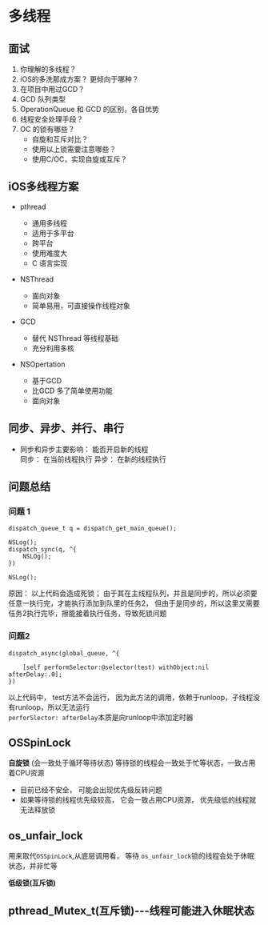 # 多线程  

## 面试  
1. 你理解的多线程？ 
2. iOS的多洗那成方案？ 更倾向于哪种？ 
3. 在项目中用过GCD？ 
4. GCD 队列类型  
5. OperationQueue 和 GCD 的区别，各自优势  
6. 线程安全处理手段？ 
7. OC 的锁有哪些？  
    * 自旋和互斥对比？ 
    * 使用以上锁需要注意哪些？ 
    * 使用C/OC，实现自旋或互斥？ 


## iOS多线程方案  
* pthread  
    * 通用多线程  
    * 适用于多平台  
    * 跨平台 
    * 使用难度大  
    * C 语言实现 
* NSThread
    * 面向对象  
    * 简单易用，可直接操作线程对象  

* GCD 
    * 替代 NSThread 等线程基础  
    * 充分利用多核  

* NSOpertation
    * 基于GCD  
    * 比GCD 多了简单使用功能  
    * 面向对象  


## 同步、异步、并行、串行  
* 同步和异步主要影响： 能否开启新的线程  
    同步： 在当前线程执行 
    异步： 在新的线程执行  


## 问题总结 
### 问题 1  
```
dispatch_queue_t q = dispatch_get_main_queue(); 

NSLog();
dispatch_sync(q, ^{
    NSLOg();
})

NSLog();

```

原因： 以上代码会造成死锁； 由于其在主线程队列，并且是同步的，所以必须要任意一执行完，才能执行添加到队里的任务2， 但由于是同步的，所以这里又需要任务2执行完毕，擦能接着执行任务，导致死锁问题  


### 问题2 
```
dispatch_async(global_queue, ^{

    [self performSelector:@selector(test) withObject:nil afterDelay:.0];
})

```
以上代码中， test方法不会运行， 因为此方法的调用，依赖于runloop，子线程没有runloop，所以无法运行   
`perforSlector: afterDelay`本质是向runloop中添加定时器 


## OSSpinLock   
__自旋锁__ (会一致处于循环等待状态) 
等待锁的线程会一致处于忙等状态，一致占用着CPU资源  

* 目前已经不安全， 可能会出现优先级反转问题   
* 如果等待锁的线程优先级较高， 它会一致占用CPU资源， 优先级低的线程就无法释放锁   


## os_unfair_lock  
用来取代`OSSpinLock`,从底层调用看， 等待 `os_unfair_lock`锁的线程会处于休眠状态，并非忙等    

__低级锁(互斥锁)__  
  



## pthread_Mutex_t(互斥锁)---线程可能进入休眠状态  
```




```




